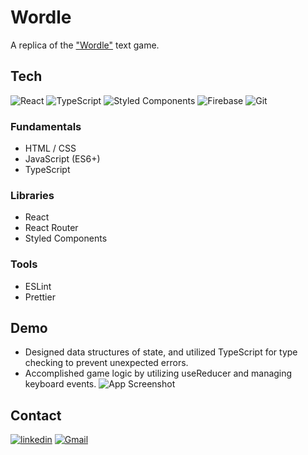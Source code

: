 # Wordle
A replica of the ["Wordle"](https://wordle-1132b.web.app/) text game.

## Tech

![React](https://img.shields.io/badge/react-%2320232a.svg?style=for-the-badge&logo=react&logoColor=%2361DAFB) ![TypeScript](https://img.shields.io/badge/typescript-%23007ACC.svg?style=for-the-badge&logo=typescript&logoColor=white) ![Styled Components](https://img.shields.io/badge/styled--components-DB7093?style=for-the-badge&logo=styled-components&logoColor=white) ![Firebase](https://img.shields.io/badge/Firebase-039BE5?style=for-the-badge&logo=Firebase&logoColor=white) ![Git](https://img.shields.io/badge/git-%23F05033.svg?style=for-the-badge&logo=git&logoColor=white)

### Fundamentals
- HTML / CSS
- JavaScript (ES6+)
- TypeScript

### Libraries
- React
- React Router
- Styled Components

### Tools
- ESLint
- Prettier

## Demo
- Designed data structures of state, and utilized TypeScript for type checking to prevent unexpected errors.
- Accomplished game logic by utilizing useReducer and managing keyboard events.
![App Screenshot](https://firebasestorage.googleapis.com/v0/b/jogandan-2023.appspot.com/o/ReadmeGif%2Fwordle.gif?alt=media&token=21d6daec-5d54-4e5e-9633-fbf152b8faa1)

## Contact
[![linkedin](https://img.shields.io/badge/linkedin-0A66C2?style=for-the-badge&logo=linkedin&logoColor=white)](https://www.linkedin.com/in/florayin-yct/)
[![Gmail](https://img.shields.io/badge/Gmail-D14836?style=for-the-badge&logo=gmail&logoColor=white)](mailto:florayin.yct@gmail.com)
